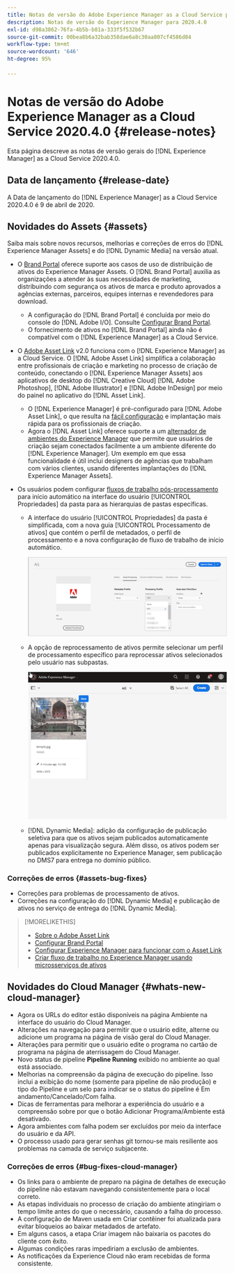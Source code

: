 ```yaml
---
title: Notas de versão do Adobe Experience Manager as a Cloud Service para 2020.4.0
description: Notas de versão do Experience Manager para 2020.4.0
exl-id: d98a3862-76fa-4b5b-b81a-333f5f532b67
source-git-commit: 00bea8b6a32bab358dae6a8c30aa807cf4586d84
workflow-type: tm+mt
source-wordcount: '646'
ht-degree: 95%

---
```


# Notas de versão do Adobe Experience Manager as a Cloud Service 2020.4.0 {#release-notes}

Esta página descreve as notas de versão gerais do [!DNL Experience Manager] as a Cloud Service 2020.4.0.

## Data de lançamento {#release-date}

A Data de lançamento do [!DNL Experience Manager] as a Cloud Service 2020.4.0 é 9 de abril de 2020.

## Novidades do Assets {#assets}

Saiba mais sobre novos recursos, melhorias e correções de erros do [!DNL Experience Manager Assets] e do [!DNL Dynamic Media] na versão atual.

* O [Brand Portal](https://experienceleague.adobe.com/docs/experience-manager-brand-portal/using/home.html) oferece suporte aos casos de uso de distribuição de ativos do Experience Manager Assets. O [!DNL Brand Portal] auxilia as organizações a atender às suas necessidades de marketing, distribuindo com segurança os ativos de marca e produto aprovados a agências externas, parceiros, equipes internas e revendedores para download.
   * A configuração do [!DNL Brand Portal] é concluída por meio do console do [!DNL Adobe I/O]. Consulte [Configurar Brand Portal](https://experienceleague.adobe.com/docs/experience-manager-brand-portal/using/publish/configure-aem-assets-with-brand-portal.html).
   * O fornecimento de ativos no [!DNL Brand Portal] ainda não é compatível com o [!DNL Experience Manager] as a Cloud Service.

* O [Adobe Asset Link](https://helpx.adobe.com/br/enterprise/using/adobe-asset-link.html) v2.0 funciona com o [!DNL Experience Manager] as a Cloud Service. O [!DNL Adobe Asset Link] simplifica a colaboração entre profissionais de criação e marketing no processo de criação de conteúdo, conectando o [!DNL Experience Manager Assets] aos aplicativos de desktop do [!DNL Creative Cloud] [!DNL Adobe Photoshop], [!DNL Adobe Illustrator] e [!DNL Adobe InDesign] por meio do painel no aplicativo do [!DNL Asset Link].
   * O [!DNL Experience Manager] é pré-configurado para [!DNL Adobe Asset Link], o que resulta na [fácil configuração](https://helpx.adobe.com/br/enterprise/using/configure-aem-assets-for-asset-link.html) e implantação mais rápida para os profissionais de criação.
   * Agora o [!DNL Asset Link] oferece suporte a um [alternador de ambientes do Experience Manager](https://helpx.adobe.com/br/enterprise/using/manage-assets-using-adobe-asset-link.html#UseAdobeAssetLink) que permite que usuários de criação sejam conectados facilmente a um ambiente diferente do [!DNL Experience Manager]. Um exemplo em que essa funcionalidade é útil inclui designers de agências que trabalham com vários clientes, usando diferentes implantações do [!DNL Experience Manager Assets].

* Os usuários podem configurar [fluxos de trabalho pós-processamento](/help/assets/asset-microservices-configure-and-use.md#post-processing-workflows) para início automático na interface do usuário [!UICONTROL Propriedades] da pasta para as hierarquias de pastas específicas.
   * A interface do usuário [!UICONTROL Propriedades] da pasta é simplificada, com a nova guia [!UICONTROL Processamento de ativos] que contém o perfil de metadados, o perfil de processamento e a nova configuração de fluxo de trabalho de início automático.

      ![Os perfis de processamento podem ser facilmente aplicados a pastas e todos os ativos carregados nas pastas são processados usando esses perfis](/help/assets/assets/asset-processing-folder-properties.png)

   * A opção de reprocessamento de ativos permite selecionar um perfil de processamento específico para reprocessar ativos selecionados pelo usuário nas subpastas.

      ![Reprocessar ativos selecionados usando um perfil de processamento específico](/help/assets/assets/fpo-existing-asset-reprocess.gif)

   * [!DNL Dynamic Media]: adição da configuração de publicação seletiva para que os ativos sejam publicados automaticamente apenas para visualização segura. Além disso, os ativos podem ser publicados explicitamente no Experience Manager, sem publicação no DMS7 para entrega no domínio público.

### Correções de erros {#assets-bug-fixes}

* Correções para problemas de processamento de ativos.
* Correções na configuração do [!DNL Dynamic Media] e publicação de ativos no serviço de entrega do [!DNL Dynamic Media].

>[!MORELIKETHIS]
>
>* [Sobre o Adobe Asset Link](https://www.adobe.com/br/creativecloud/business/enterprise/adobe-asset-link.html)
>* [Configurar Brand Portal](https://experienceleague.adobe.com/docs/experience-manager-brand-portal/using/publish/configure-aem-assets-with-brand-portal.html)
>* [Configurar Experience Manager para funcionar com o Asset Link](https://helpx.adobe.com/enterprise/using/configure-aem-assets-for-asset-link.html)
>* [Criar fluxo de trabalho no Experience Manager usando microsserviços de ativos](https://experienceleague.adobe.com/docs/experience-manager-cloud-service/assets/manage/asset-microservices-configure-and-use.html#post-processing-workflows)


## Novidades do Cloud Manager {#whats-new-cloud-manager}

* Agora os URLs do editor estão disponíveis na página Ambiente na interface do usuário do Cloud Manager.
* Alterações na navegação para permitir que o usuário edite, alterne ou adicione um programa na página de visão geral do Cloud Manager.
* Alterações para permitir que o usuário edite o programa no cartão de programa na página de aterrissagem do Cloud Manager.
* Novo status de pipeline **Pipeline Running** exibido no ambiente ao qual está associado.
* Melhorias na compreensão da página de execução do pipeline. Isso inclui a exibição do nome (somente para pipeline de não produção) e tipo do Pipeline e um selo para indicar se o status do pipeline é Em andamento/Cancelado/Com falha.
* Dicas de ferramentas para melhorar a experiência do usuário e a compreensão sobre por que o botão Adicionar Programa/Ambiente está desativado.
* Agora ambientes com falha podem ser excluídos por meio da interface do usuário e da API.
* O processo usado para gerar senhas git tornou-se mais resiliente aos problemas na camada de serviço subjacente.

### Correções de erros {#bug-fixes-cloud-manager}

* Os links para o ambiente de preparo na página de detalhes de execução do pipeline não estavam navegando consistentemente para o local correto.
* As etapas individuais no processo de criação do ambiente atingiriam o tempo limite antes do que o necessário, causando a falha do processo.
* A configuração de Maven usada em Criar contêiner foi atualizada para evitar bloqueios ao baixar metadados de artefato.
* Em alguns casos, a etapa Criar imagem não baixaria os pacotes do cliente com êxito.
* Algumas condições raras impediriam a exclusão de ambientes.
* As notificações da Experience Cloud não eram recebidas de forma consistente.
